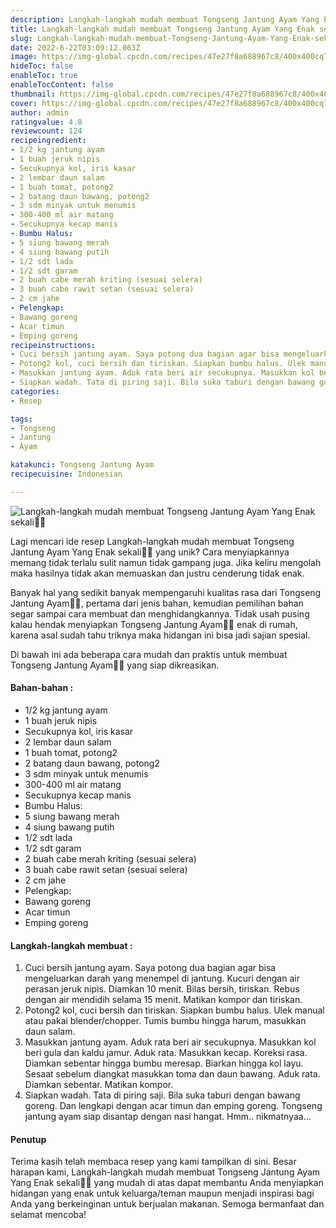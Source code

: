 ```yaml
---
description: Langkah-langkah mudah membuat Tongseng Jantung Ayam Yang Enak sekali"
title: Langkah-langkah mudah membuat Tongseng Jantung Ayam Yang Enak sekali
slug: Langkah-langkah-mudah-membuat-Tongseng-Jantung-Ayam-Yang-Enak-sekali
date: 2022-6-22T03:09:12.063Z
image: https://img-global.cpcdn.com/recipes/47e27f8a688967c8/400x400cq70/photo.jpg
hideToc: false
enableToc: true
enableTocContent: false
thumbnail: https://img-global.cpcdn.com/recipes/47e27f8a688967c8/400x400cq70/photo.jpg
cover: https://img-global.cpcdn.com/recipes/47e27f8a688967c8/400x400cq70/photo.jpg
author: admin
ratingvalue: 4.8
reviewcount: 124
recipeingredient:
- 1/2 kg jantung ayam
- 1 buah jeruk nipis
- Secukupnya kol, iris kasar
- 2 lembar daun salam
- 1 buah tomat, potong2
- 2 batang daun bawang, potong2
- 3 sdm minyak untuk menumis
- 300-400 ml air matang
- Secukupnya kecap manis
- Bumbu Halus:
- 5 siung bawang merah
- 4 siung bawang putih
- 1/2 sdt lada
- 1/2 sdt garam
- 2 buah cabe merah kriting (sesuai selera)
- 3 buah cabe rawit setan (sesuai selera)
- 2 cm jahe
- Pelengkap:
- Bawang goreng
- Acar timun
- Emping goreng
recipeinstructions:
- Cuci bersih jantung ayam. Saya potong dua bagian agar bisa mengeluarkan darah yang menempel di jantung. Kucuri dengan air perasan jeruk nipis. Diamkan 10 menit. Bilas bersih, tiriskan. Rebus dengan air mendidih selama 15 menit. Matikan kompor dan tiriskan.
- Potong2 kol, cuci bersih dan tiriskan. Siapkan bumbu halus. Ulek manual atau pakai blender/chopper. Tumis bumbu hingga harum, masukkan daun salam.
- Masukkan jantung ayam. Aduk rata beri air secukupnya. Masukkan kol beri gula dan kaldu jamur. Aduk rata. Masukkan kecap. Koreksi rasa. Diamkan sebentar hingga bumbu meresap. Biarkan hingga kol layu. Sesaat sebelum diangkat masukkan toma dan daun bawang. Aduk rata. Diamkan sebentar. Matikan kompor.
- Siapkan wadah. Tata di piring saji. Bila suka taburi dengan bawang goreng. Dan lengkapi dengan acar timun dan emping goreng. Tongseng jantung ayam siap disantap dengan nasi hangat. Hmm.. nikmatnyaa...
categories:
- Resep

tags:
- Tongseng
- Jantung
- Ayam

katakunci: Tongseng Jantung Ayam
recipecuisine: Indonesian

---
```


![Langkah-langkah mudah membuat Tongseng Jantung Ayam Yang Enak sekali👩‍🍳](https://img-global.cpcdn.com/recipes/47e27f8a688967c8/400x400cq70/photo.jpg)

Lagi mencari ide resep Langkah-langkah mudah membuat Tongseng Jantung Ayam Yang Enak sekali👩‍🍳 yang unik? Cara menyiapkannya memang tidak terlalu sulit namun tidak gampang juga. Jika keliru mengolah maka hasilnya tidak akan memuaskan dan justru cenderung tidak enak.

Banyak hal yang sedikit banyak mempengaruhi kualitas rasa dari Tongseng Jantung Ayam👩‍🍳, pertama dari jenis bahan, kemudian pemilihan bahan segar sampai cara membuat dan menghidangkannya. Tidak usah pusing kalau hendak menyiapkan Tongseng Jantung Ayam👩‍🍳 enak di rumah, karena asal sudah tahu triknya maka hidangan ini bisa jadi sajian spesial.

Di bawah ini ada beberapa cara mudah dan praktis untuk membuat Tongseng Jantung Ayam👩‍🍳 yang siap dikreasikan.

<!--inarticleads1-->

#### Bahan-bahan :

- 1/2 kg jantung ayam
- 1 buah jeruk nipis
- Secukupnya kol, iris kasar
- 2 lembar daun salam
- 1 buah tomat, potong2
- 2 batang daun bawang, potong2
- 3 sdm minyak untuk menumis
- 300-400 ml air matang
- Secukupnya kecap manis
- Bumbu Halus:
- 5 siung bawang merah
- 4 siung bawang putih
- 1/2 sdt lada
- 1/2 sdt garam
- 2 buah cabe merah kriting (sesuai selera)
- 3 buah cabe rawit setan (sesuai selera)
- 2 cm jahe
- Pelengkap:
- Bawang goreng
- Acar timun
- Emping goreng

<!--inarticleads2-->

#### Langkah-langkah membuat :

1. Cuci bersih jantung ayam. Saya potong dua bagian agar bisa mengeluarkan darah yang menempel di jantung. Kucuri dengan air perasan jeruk nipis. Diamkan 10 menit. Bilas bersih, tiriskan. Rebus dengan air mendidih selama 15 menit. Matikan kompor dan tiriskan.
1. Potong2 kol, cuci bersih dan tiriskan. Siapkan bumbu halus. Ulek manual atau pakai blender/chopper. Tumis bumbu hingga harum, masukkan daun salam.
1. Masukkan jantung ayam. Aduk rata beri air secukupnya. Masukkan kol beri gula dan kaldu jamur. Aduk rata. Masukkan kecap. Koreksi rasa. Diamkan sebentar hingga bumbu meresap. Biarkan hingga kol layu. Sesaat sebelum diangkat masukkan toma dan daun bawang. Aduk rata. Diamkan sebentar. Matikan kompor.
1. Siapkan wadah. Tata di piring saji. Bila suka taburi dengan bawang goreng. Dan lengkapi dengan acar timun dan emping goreng. Tongseng jantung ayam siap disantap dengan nasi hangat. Hmm.. nikmatnyaa...

#### Penutup

Terima kasih telah membaca resep yang kami tampilkan di sini. Besar harapan kami, Langkah-langkah mudah membuat Tongseng Jantung Ayam Yang Enak sekali👩‍🍳 yang mudah di atas dapat membantu Anda menyiapkan hidangan yang enak untuk keluarga/teman maupun menjadi inspirasi bagi Anda yang berkeinginan untuk berjualan makanan. Semoga bermanfaat dan selamat mencoba!